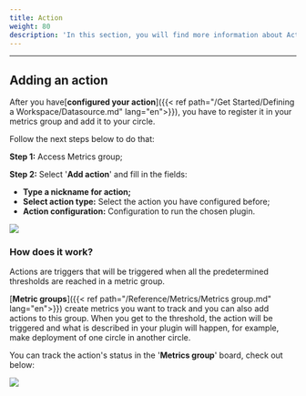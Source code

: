 ```yaml
---
title: Action
weight: 80
description: 'In this section, you will find more information about Action.'
---
```


---

## **Adding an action**

After you have[**configured your action**]({{< ref path="/Get Started/Defining a Workspace/Datasource.md" lang="en">}}), you have to register it in your metrics group and add it to your circle. 

Follow the next steps below to do that: 

**Step 1:** Access Metrics group;   
  
**Step 2:** Select '**Add action**' and fill in the fields: 

* **Type a nickname for action;** 
* **Select action type:** Select the action you have configured before; 
* **Action configuration:** Configuration to run the chosen plugin. 

![](/shared/adicionando-a-action-correto%20%281%29.gif)

### **How does it work?** 

Actions are triggers that will be triggered when all the predetermined thresholds are reached in a metric group. 

[**Metric groups**]({{< ref path="/Reference/Metrics/Metrics group.md" lang="en">}}) create metrics you want to track and you can also add actions to this group. When you get to the threshold, the action will be triggered and what is described in your plugin will happen, for example, make deployment of one circle in another circle. 

You can track the action's status in the '**Metrics group**' board, check out below: 

![](/shared/status-actionsgif.gif)
